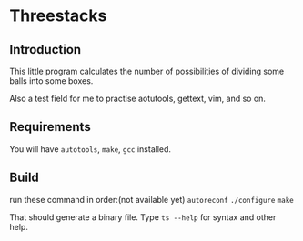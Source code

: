 # Threestacks

## Introduction

This little program calculates the number of possibilities of dividing some balls into some boxes.

Also a test field for me to practise aotutools, gettext, vim, and so on.

## Requirements

You will have `autotools`, `make`, `gcc` installed.

## Build

run these command in order:(not available yet)
`autoreconf`
`./configure`
`make`

That should generate a binary file. Type `ts --help` for syntax and other help.
